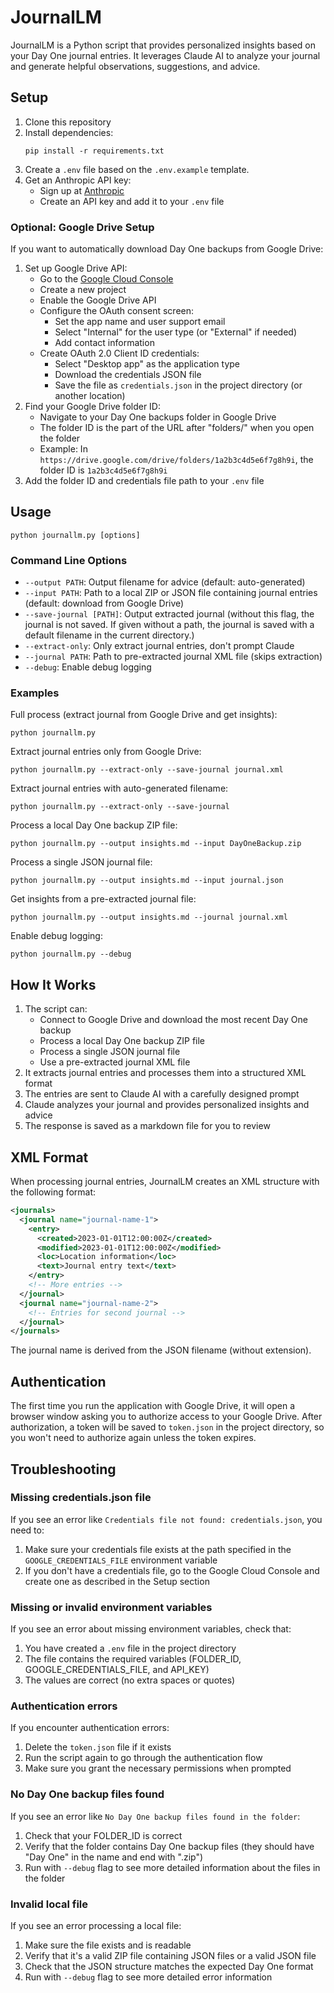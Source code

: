 # JournalLM

JournalLM is a Python script that provides personalized insights based on your Day One journal entries. It leverages Claude AI to analyze your journal and generate helpful observations, suggestions, and advice.

## Setup

1. Clone this repository
2. Install dependencies:
   ```
   pip install -r requirements.txt
   ```
3. Create a `.env` file based on the `.env.example` template.
4. Get an Anthropic API key:
   - Sign up at [Anthropic](https://www.anthropic.com/)
   - Create an API key and add it to your `.env` file

### Optional: Google Drive Setup
If you want to automatically download Day One backups from Google Drive:

1. Set up Google Drive API:
   - Go to the [Google Cloud Console](https://console.cloud.google.com/)
   - Create a new project
   - Enable the Google Drive API
   - Configure the OAuth consent screen:
     - Set the app name and user support email
     - Select "Internal" for the user type (or "External" if needed)
     - Add contact information
   - Create OAuth 2.0 Client ID credentials:
     - Select "Desktop app" as the application type
     - Download the credentials JSON file
     - Save the file as `credentials.json` in the project directory (or another location)
2. Find your Google Drive folder ID:
   - Navigate to your Day One backups folder in Google Drive
   - The folder ID is the part of the URL after "folders/" when you open the folder
   - Example: In `https://drive.google.com/drive/folders/1a2b3c4d5e6f7g8h9i`, the folder ID is `1a2b3c4d5e6f7g8h9i`
3. Add the folder ID and credentials file path to your `.env` file

## Usage

```
python journallm.py [options]
```

### Command Line Options

- `--output PATH`: Output filename for advice (default: auto-generated)
- `--input PATH`: Path to a local ZIP or JSON file containing journal entries (default: download from Google Drive)
- `--save-journal [PATH]`: Output extracted journal (without this flag, the journal is not saved. If given without a path, the journal is saved with a default filename in the current directory.)
- `--extract-only`: Only extract journal entries, don't prompt Claude
- `--journal PATH`: Path to pre-extracted journal XML file (skips extraction)
- `--debug`: Enable debug logging

### Examples

Full process (extract journal from Google Drive and get insights):
```
python journallm.py
```

Extract journal entries only from Google Drive:
```
python journallm.py --extract-only --save-journal journal.xml
```

Extract journal entries with auto-generated filename:
```
python journallm.py --extract-only --save-journal
```

Process a local Day One backup ZIP file:
```
python journallm.py --output insights.md --input DayOneBackup.zip
```

Process a single JSON journal file:
```
python journallm.py --output insights.md --input journal.json
```

Get insights from a pre-extracted journal file:
```
python journallm.py --output insights.md --journal journal.xml
```

Enable debug logging:
```
python journallm.py --debug
```

## How It Works

1. The script can:
   - Connect to Google Drive and download the most recent Day One backup
   - Process a local Day One backup ZIP file
   - Process a single JSON journal file
   - Use a pre-extracted journal XML file
2. It extracts journal entries and processes them into a structured XML format
3. The entries are sent to Claude AI with a carefully designed prompt
4. Claude analyzes your journal and provides personalized insights and advice
5. The response is saved as a markdown file for you to review

## XML Format

When processing journal entries, JournalLM creates an XML structure with the following format:

```xml
<journals>
  <journal name="journal-name-1">
    <entry>
      <created>2023-01-01T12:00:00Z</created>
      <modified>2023-01-01T12:00:00Z</modified>
      <loc>Location information</loc>
      <text>Journal entry text</text>
    </entry>
    <!-- More entries -->
  </journal>
  <journal name="journal-name-2">
    <!-- Entries for second journal -->
  </journal>
</journals>
```

The journal name is derived from the JSON filename (without extension).

## Authentication

The first time you run the application with Google Drive, it will open a browser window asking you to authorize access to your Google Drive. After authorization, a token will be saved to `token.json` in the project directory, so you won't need to authorize again unless the token expires.

## Troubleshooting

### Missing credentials.json file
If you see an error like `Credentials file not found: credentials.json`, you need to:
1. Make sure your credentials file exists at the path specified in the `GOOGLE_CREDENTIALS_FILE` environment variable
2. If you don't have a credentials file, go to the Google Cloud Console and create one as described in the Setup section

### Missing or invalid environment variables
If you see an error about missing environment variables, check that:
1. You have created a `.env` file in the project directory
2. The file contains the required variables (FOLDER_ID, GOOGLE_CREDENTIALS_FILE, and API_KEY)
3. The values are correct (no extra spaces or quotes)

### Authentication errors
If you encounter authentication errors:
1. Delete the `token.json` file if it exists
2. Run the script again to go through the authentication flow
3. Make sure you grant the necessary permissions when prompted

### No Day One backup files found
If you see an error like `No Day One backup files found in the folder`:
1. Check that your FOLDER_ID is correct
2. Verify that the folder contains Day One backup files (they should have "Day One" in the name and end with ".zip")
3. Run with `--debug` flag to see more detailed information about the files in the folder

### Invalid local file
If you see an error processing a local file:
1. Make sure the file exists and is readable
2. Verify that it's a valid ZIP file containing JSON files or a valid JSON file
3. Check that the JSON structure matches the expected Day One format
4. Run with `--debug` flag to see more detailed error information
